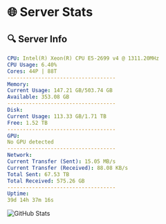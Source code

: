 # 🌐 Server Stats
## 🔍 Server Info
```yaml
CPU: Intel(R) Xeon(R) CPU E5-2699 v4 @ 1311.20MHz
CPU Usage: 6.40%
Cores: 44P | 88T
-----------------------------------
Memory:
Current Usage: 147.21 GB/503.74 GB
Available: 353.08 GB
-----------------------------------
Disk:
Current Usage: 113.33 GB/1.71 TB
Free: 1.52 TB
-----------------------------------
GPU:
No GPU detected
-----------------------------------
Network:
Current Transfer (Sent): 15.05 MB/s
Current Transfer (Received): 88.08 KB/s
Total Sent: 67.53 TB
Total Received: 575.26 GB
-----------------------------------
Uptime:
39d 14h 37m 16s
```
![GitHub Stats](https://img.shields.io/badge/Updated-2025-04-16_12:00:05-blue)